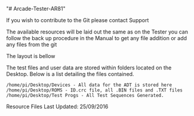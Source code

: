 "# Arcade-Tester-AR81" 

If you wish to contribute to the Git please contact Support

The available resources will be laid out the same as on the Tester you can follow the back up procedure in the Manual to get any file addition or add any files from the git

The layout is bellow

The test files and user data are stored within folders located on the Desktop. Below is a list detailing the files contained.

    /home/pi/Desktop/Devices - All data for the ADT is stored here
    /home/pi/Desktop/ROMS - ID.crc file, all .BIN files and .TXT files
    /home/pi/Desktop/Test Progs - All Test Sequences Generated.
	

Resource Files Last Updated: 25/09/2016
